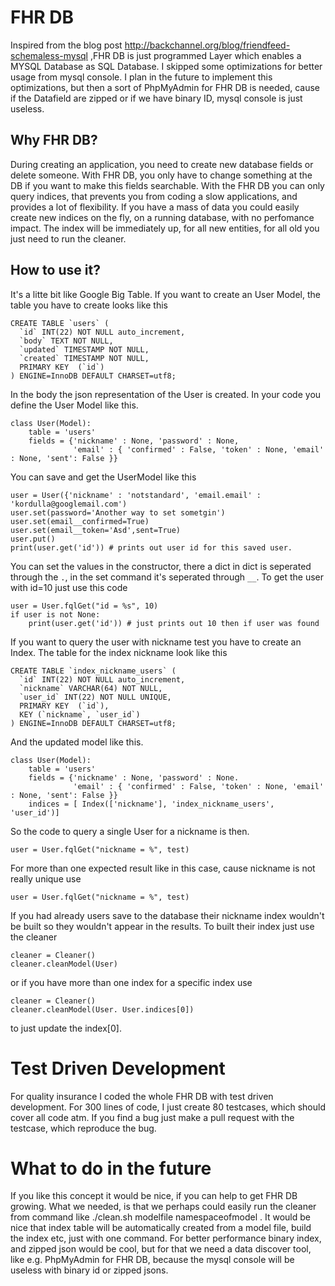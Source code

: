 FHR DB
======
Inspired from the blog post http://backchannel.org/blog/friendfeed-schemaless-mysql ,FHR DB is just programmed Layer which enables a MYSQL Database as SQL Database. I skipped some optimizations for better usage from mysql console. I plan in the future to implement this optimizations, but then a sort of PhpMyAdmin for FHR DB is needed, cause if the Datafield are zipped or if we have binary ID, mysql console is just useless.

Why FHR DB?
-----------
During creating an application, you need to create new database fields or delete someone. With FHR DB, you only have to change something at the DB if you want to make this fields searchable. With the FHR DB you can only query indices, that prevents you from coding a slow applications, and provides a lot of flexibility. If you have a mass of data you could easily create new indices on the fly, on a running database, with no perfomance impact. The index will be immediately up, for all new entities, for all old you just need to run the cleaner.

How to use it?
--------------
It's a litte bit like Google Big Table. If you want to create an User Model, the table you have to create looks like this

    CREATE TABLE `users` (
      `id` INT(22) NOT NULL auto_increment,
      `body` TEXT NOT NULL,
      `updated` TIMESTAMP NOT NULL,
      `created` TIMESTAMP NOT NULL,
      PRIMARY KEY  (`id`)
    ) ENGINE=InnoDB DEFAULT CHARSET=utf8;

In the body the json representation of the User is created. In your code you define the User Model like this.

    class User(Model):
        table = 'users'
        fields = {'nickname' : None, 'password' : None, 
                  'email' : { 'confirmed' : False, 'token' : None, 'email' : None, 'sent': False }}

You can save and get the UserModel like this

    user = User({'nickname' : 'notstandard', 'email.email' : 'kordulla@googlemail.com')
    user.set(password='Another way to set sometgin')
    user.set(email__confirmed=True)
    user.set(email__token='Asd',sent=True)
    user.put()
    print(user.get('id')) # prints out user id for this saved user.

You can set the values in the constructor, there a dict in dict is seperated through the `.`, in the set command it's seperated through `__`. To get the user with id=10 just use this code

    user = User.fqlGet("id = %s", 10)
    if user is not None:
        print(user.get('id')) # just prints out 10 then if user was found

If you want to query the user with nickname test you have to create an Index. The table for the index nickname look like this

    CREATE TABLE `index_nickname_users` (
      `id` INT(22) NOT NULL auto_increment,
      `nickname` VARCHAR(64) NOT NULL,
      `user_id` INT(22) NOT NULL UNIQUE,
      PRIMARY KEY  (`id`),
      KEY (`nickname`, `user_id`)
    ) ENGINE=InnoDB DEFAULT CHARSET=utf8;

And the updated model like this.

    class User(Model):
        table = 'users'
        fields = {'nickname' : None, 'password' : None.
                  'email' : { 'confirmed' : False, 'token' : None, 'email' : None, 'sent': False }}
        indices = [ Index(['nickname'], 'index_nickname_users', 'user_id')]

So the code to query a single User for a nickname is then.

    user = User.fqlGet("nickname = %", test)

For more than one expected result like in this case, cause nickname is not really unique use

    user = User.fqlGet("nickname = %", test)

If you had already users save to the database their nickname index wouldn't be built so they wouldn't appear in the results. To built their index just use the cleaner

    cleaner = Cleaner()
    cleaner.cleanModel(User)

or if you have more than one index for a specific index use

    cleaner = Cleaner()
    cleaner.cleanModel(User. User.indices[0])

to just update the index[0].

Test Driven Development
=======================
For quality insurance I coded the whole FHR DB with test driven development. For 300 lines of code, I just create 80 testcases, which should cover all code atm. If you find a bug just make a pull request with the testcase, which reproduce the bug.

What to do in the future
========================
If you like this concept it would be nice, if you can help to get FHR DB growing. What we needed, is that we perhaps could easily run the cleaner from command like ./clean.sh modelfile namespaceofmodel . It would be nice that index table will be automatically created from a model file, build the index etc, just with one command. For better performance binary index, and zipped json would be cool, but for that we need a data discover tool, like e.g. PhpMyAdmin for FHR DB, because the mysql console will be useless with binary id or zipped jsons.
